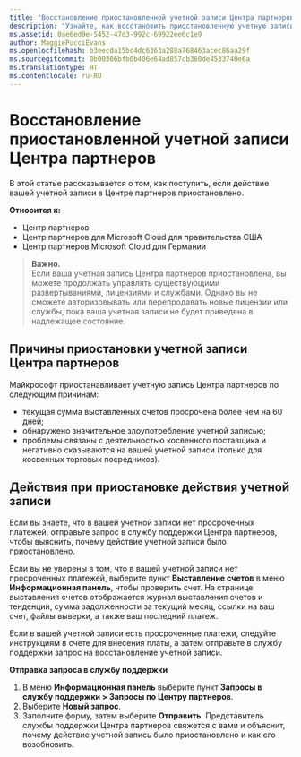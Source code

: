```yaml
---
title: "Восстановление приостановленной учетной записи Центра партнеров | Центр партнеров"
description: "Узнайте, как восстановить приостановленную учетную запись Центра партнеров, причины приостановки учетной записи партнера и как можно использовать учетную запись во время приостановки."
ms.assetid: 0ae6ed9e-5452-47d3-992c-69922ee0c1e9
author: MaggiePucciEvans
ms.openlocfilehash: b3eecda15bc4dc6363a288a768463acec86aa29f
ms.sourcegitcommit: 0b00306bfb0b406e64ad857cb360de4533740e6a
ms.translationtype: HT
ms.contentlocale: ru-RU
---
```

# <a name="restore-a-suspended-partner-center-account"></a>Восстановление приостановленной учетной записи Центра партнеров

В этой статье рассказывается о том, как поступить, если действие вашей учетной записи в Центре партнеров приостановлено.

**Относится к:**

-  Центр партнеров
-  Центр партнеров для Microsoft Cloud для правительства США
-  Центр партнеров Microsoft Cloud для Германии

>**Важно.**<br>
Если ваша учетная запись Центра партнеров приостановлена, вы можете продолжать управлять существующими развертываниями, лицензиями и службами. Однако вы не сможете авторизовывать или перепродавать новые лицензии или службы, пока ваша учетная записи не будет приведена в надлежащее состояние.

## <a name="why-partner-center-accounts-are-suspended"></a>Причины приостановки учетной записи Центра партнеров

Майкрософт приостанавливает учетную запись Центра партнеров по следующим причинам:

- текущая сумма выставленных счетов просрочена более чем на 60 дней; 
- обнаружено значительное злоупотребление учетной записью;
- проблемы связаны с деятельностью косвенного поставщика и негативно сказываются на вашей учетной записи (только для косвенных торговых посредников).

## <a name="what-to-do-if-your-account-is-suspended"></a>Действия при приостановке действия учетной записи

Если вы знаете, что в вашей учетной записи нет просроченных платежей, отправьте запрос в службу поддержки Центра партнеров, чтобы выяснить, почему действие учетной записи было приостановлено. 

Если вы не уверены в том, что в вашей учетной записи нет просроченных платежей, выберите пункт **Выставление счетов** в меню **Информационная панель**, чтобы проверить счет. На странице выставления счетов отображается журнал выставления счетов и тенденции, сумма задолженности за текущий месяц, ссылки на ваш счет, файлы выверки, а также ваш последний платеж.

Если в вашей учетной записи есть просроченные платежи, следуйте инструкциям в счете для внесения платы, а затем отправьте в службу поддержки запрос на восстановление учетной записи. 

**Отправка запроса в службу поддержки**

1.    В меню **Информационная панель** выберите пункт **Запросы в службу поддержки > Запросы по Центру партнеров**.
2.    Выберите **Новый запрос**. 
3.    Заполните форму, затем выберите **Отправить**. Представитель службы поддержки Центра партнеров свяжется с вами и объяснит, почему действие учетной запись было приостановлено и как его возобновить.



